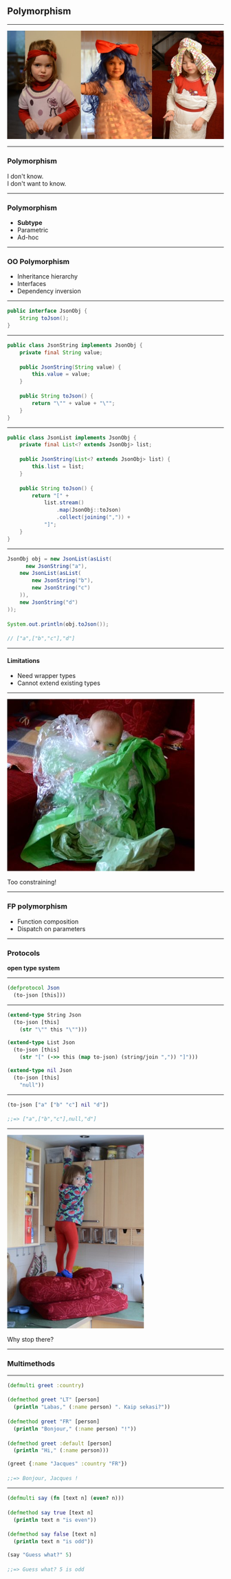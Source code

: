 ## Polymorphism

---

![polymorphism](img/polymorphism.jpg)

---

### Polymorphism

I don't know.  
I don't want to know.

---

### Polymorphism

- **Subtype**
- Parametric
- Ad-hoc

---

### OO Polymorphism

- Inheritance hierarchy
- Interfaces
- Dependency inversion

---

```java
public interface JsonObj {
    String toJson();
}
```

---

```java
public class JsonString implements JsonObj {
    private final String value;
    
    public JsonString(String value) {
        this.value = value;
    }
    
    public String toJson() {
        return "\"" + value + "\"";
    }
}
```

---

```java
public class JsonList implements JsonObj {
    private final List<? extends JsonObj> list;
    
    public JsonString(List<? extends JsonObj> list) {
        this.list = list;
    }
    
    public String toJson() {
        return "[" +
            list.stream()
                .map(JsonObj::toJson)
                .collect(joining(",")) +
            "]";
    }
}
```

---


```java
JsonObj obj = new JsonList(asList(
      new JsonString("a"),
    new JsonList(asList(
        new JsonString("b"),
        new JsonString("c")
    )),
    new JsonString("d")
));

System.out.println(obj.toJson());

// ["a",["b","c"],"d"]
```

---

#### Limitations

- Need wrapper types
- Cannot extend existing types

---

![constrain](img/constrain.jpg)

Too constraining!

---

### FP polymorphism

- Function composition
- Dispatch on parameters

---

### Protocols

**open type system**

---

```clojure
(defprotocol Json
  (to-json [this]))
```

---

```clojure
(extend-type String Json
  (to-json [this]
    (str "\"" this "\"")))
```

```clojure
(extend-type List Json
  (to-json [this]
    (str "[" (->> this (map to-json) (string/join ",")) "]")))
```

```clojure
(extend-type nil Json
  (to-json [this]
    "null"))
```

---

```clojure
(to-json ["a" ["b" "c"] nil "d"])

;;=> ["a",["b","c"],null,"d"]
```

---

![reach](img/reach.jpg)

Why stop there?

---

### Multimethods

---

```clojure
(defmulti greet :country)

(defmethod greet "LT" [person]
  (println "Labas," (:name person) ". Kaip sekasi?"))

(defmethod greet "FR" [person]
  (println "Bonjour," (:name person) "!"))

(defmethod greet :default [person]
  (println "Hi," (:name person)))
```

```clojure
(greet {:name "Jacques" :country "FR"})

;;=> Bonjour, Jacques !
```

---

```clojure
(defmulti say (fn [text n] (even? n)))

(defmethod say true [text n]
  (println text n "is even"))

(defmethod say false [text n]
  (println text n "is odd"))
```

```clojure
(say "Guess what?" 5)

;;=> Guess what? 5 is odd
```
